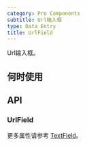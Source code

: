 ```yaml
---
category: Pro Components
subtitle: Url输入框
type: Data Entry
title: UrlField
---
```


Url输入框。

## 何时使用



## API

### UrlField


更多属性请参考 [TextField](/components-pro/text-field/#TextField)。

<style>
.code-box .c7n-row {
  margin-bottom: .24rem;
}
</style>
